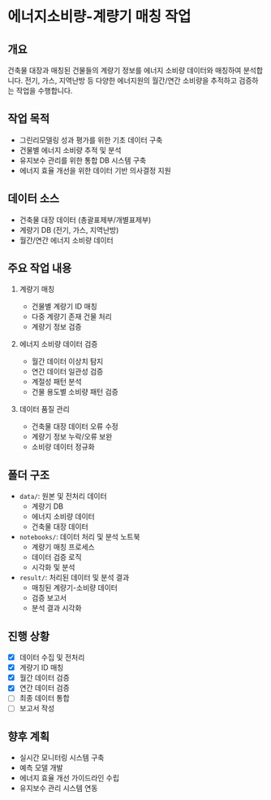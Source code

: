 # 에너지소비량-계량기 매칭 작업

## 개요
건축물 대장과 매칭된 건물들의 계량기 정보를 에너지 소비량 데이터와 매칭하여 분석합니다. 전기, 가스, 지역난방 등 다양한 에너지원의 월간/연간 소비량을 추적하고 검증하는 작업을 수행합니다.

## 작업 목적
- 그린리모델링 성과 평가를 위한 기초 데이터 구축
- 건물별 에너지 소비량 추적 및 분석
- 유지보수 관리를 위한 통합 DB 시스템 구축
- 에너지 효율 개선을 위한 데이터 기반 의사결정 지원

## 데이터 소스
- 건축물 대장 데이터 (총괄표제부/개별표제부)
- 계량기 DB (전기, 가스, 지역난방)
- 월간/연간 에너지 소비량 데이터

## 주요 작업 내용
1. 계량기 매칭
   - 건물별 계량기 ID 매칭
   - 다중 계량기 존재 건물 처리
   - 계량기 정보 검증

2. 에너지 소비량 데이터 검증
   - 월간 데이터 이상치 탐지
   - 연간 데이터 일관성 검증
   - 계절성 패턴 분석
   - 건물 용도별 소비량 패턴 검증

3. 데이터 품질 관리
   - 건축물 대장 데이터 오류 수정
   - 계량기 정보 누락/오류 보완
   - 소비량 데이터 정규화

## 폴더 구조
- `data/`: 원본 및 전처리 데이터
  - 계량기 DB
  - 에너지 소비량 데이터
  - 건축물 대장 데이터
- `notebooks/`: 데이터 처리 및 분석 노트북
  - 계량기 매칭 프로세스
  - 데이터 검증 로직
  - 시각화 및 분석
- `result/`: 처리된 데이터 및 분석 결과
  - 매칭된 계량기-소비량 데이터
  - 검증 보고서
  - 분석 결과 시각화

## 진행 상황
- [x] 데이터 수집 및 전처리
- [x] 계량기 ID 매칭
- [x] 월간 데이터 검증
- [x] 연간 데이터 검증
- [ ] 최종 데이터 통합
- [ ] 보고서 작성

## 향후 계획
- 실시간 모니터링 시스템 구축
- 예측 모델 개발
- 에너지 효율 개선 가이드라인 수립
- 유지보수 관리 시스템 연동
